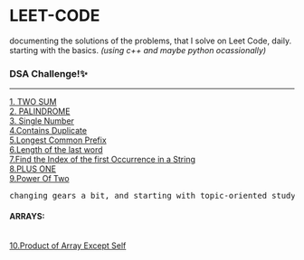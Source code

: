 # LEET-CODE
documenting the solutions of the problems, that I solve on Leet Code, daily.<br>
starting with the basics. <em> (using c++ and maybe python ocassionally) </em>
<h3>DSA Challenge!✨</h3>
<hr>
<a href="https://github.com/laxitajain/LEET-CODE/blob/main/TWO%20SUM.cpp">1. TWO SUM</a><br>
<a href="https://github.com/laxitajain/LEET-CODE/blob/main/PALINDROME.cpp">2. PALINDROME</a><br>
<a href="https://github.com/laxitajain/LEET-CODE/blob/main/Single%20Number.py">3. Single Number</a><br>
<a href="https://github.com/laxitajain/LEET-CODE/blob/main/Contains%20Duplicate.py">4.Contains Duplicate</a><br>
<a href="https://github.com/laxitajain/LEET-CODE/blob/main/Longest%20Common%20Prefix.cpp">5.Longest Common Prefix</a><br>
<a href="https://github.com/laxitajain/LEET-CODE/blob/main/Length%20of%20the%20last%20word.py">6.Length of the last word</a><br>
<a href="https://github.com/laxitajain/LEET-CODE/blob/main/Find%20the%20index%20of%20the%20first%20occurrence%20in%20the%20String.py">7.Find the Index of the first Occurrence in a String</a><br>
<a href="https://github.com/laxitajain/LEET-CODE/blob/main/PLUS%20ONE.py">8.PLUS ONE</a><br>
<a href="https://github.com/laxitajain/LEET-CODE/blob/main/Power%20Of%20Two.py">9.Power Of Two</a><br>
<pre>changing gears a bit, and starting with topic-oriented study from now on.</pre>
<h4>ARRAYS:</h4><br>
<a href="https://github.com/laxitajain/LEET-CODE/blob/main/ProductOfArrayExceptSelf.cpp">10.Product of Array Except Self</a><br>
